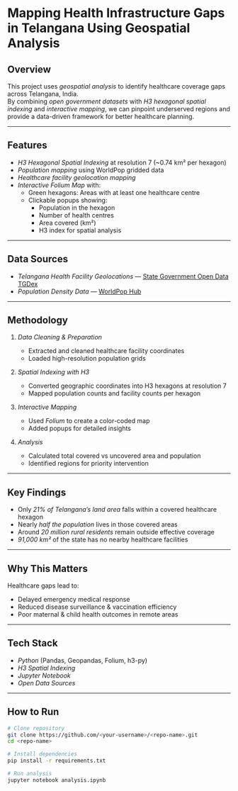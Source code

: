 # Mapping Health Infrastructure Gaps in Telangana Using Geospatial Analysis

## Overview
This project uses *geospatial analysis* to identify healthcare coverage gaps across Telangana, India.  
By combining *open government datasets* with *H3 hexagonal spatial indexing* and *interactive mapping*, we can pinpoint underserved regions and provide a data-driven framework for better healthcare planning.

---

## Features
- *H3 Hexagonal Spatial Indexing* at resolution 7 (~0.74 km² per hexagon)
- *Population mapping* using WorldPop gridded data
- *Healthcare facility geolocation mapping*
- *Interactive Folium Map* with:
  - Green hexagons: Areas with at least one healthcare centre
  - Clickable popups showing:
    - Population in the hexagon
    - Number of health centres
    - Area covered (km²)
    - H3 index for spatial analysis

---

## Data Sources
- *Telangana Health Facility Geolocations* — [State Government Open Data TGDex](https://tgdex.telangana.gov.in/data-bank/details?id=67aadd1c-5249-4387-8ed0-b35eaee34e46) 
- *Population Density Data* — [WorldPop Hub](https://https://hub.worldpop.org/www.worldpop.org)

---

## Methodology
1. *Data Cleaning & Preparation*  
   - Extracted and cleaned healthcare facility coordinates  
   - Loaded high-resolution population grids  

2. *Spatial Indexing with H3*  
   - Converted geographic coordinates into H3 hexagons at resolution 7  
   - Mapped population counts and facility counts per hexagon  

3. *Interactive Mapping*  
   - Used *Folium* to create a color-coded map   
   - Added popups for detailed insights  

4. *Analysis*  
   - Calculated total covered vs uncovered area and population  
   - Identified regions for priority intervention  

---

## Key Findings
- Only *21% of Telangana’s land area* falls within a covered healthcare hexagon  
- Nearly *half the population* lives in those covered areas  
- Around *20 million rural residents* remain outside effective coverage  
- *91,000 km²* of the state has no nearby healthcare facilities  

---

## Why This Matters
Healthcare gaps lead to:
- Delayed emergency medical response
- Reduced disease surveillance & vaccination efficiency
- Poor maternal & child health outcomes in remote areas

---

## Tech Stack
- *Python* (Pandas, Geopandas, Folium, h3-py)
- *H3 Spatial Indexing*
- *Jupyter Notebook*
- *Open Data Sources*

---

## How to Run
```bash
# Clone repository
git clone https://github.com/<your-username>/<repo-name>.git
cd <repo-name>

# Install dependencies
pip install -r requirements.txt

# Run analysis
jupyter notebook analysis.ipynb
